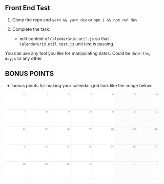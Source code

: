 ## Front End Test

1. Clone the repo and `yarn && yarn dev` or `npm i && npm run dev`

2. Complete the task:
    - edit content of `CalendarGrid.util.js` so that `CalendarGrid.util.test.js` unit test is passing. 

You can use any tool you like for manipulating dates. Could be `date-fns`, `dayjs` or any other

## BONUS POINTS
- bonus points for making your calendar grid look like the image below:

![calendar image](https://github.com/Daniel1984/fe-test-1/blob/master/src/assets/calendar.png?raw=true)
